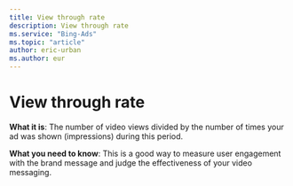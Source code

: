 ```yaml
---
title: View through rate
description: View through rate
ms.service: "Bing-Ads"
ms.topic: "article"
author: eric-urban
ms.author: eur
---
```


# View through rate

**What it is**: The number of video views divided by the number of times your ad was shown (impressions) during this period.

**What you need to know**: This is a good way to measure user engagement with the brand message and judge the effectiveness of your video messaging.


